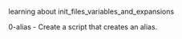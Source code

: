 learning about init_files_variables_and_expansions

0-alias - Create a script that creates an alias.
